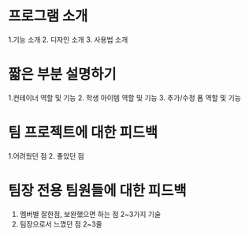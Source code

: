 # 프로그램 소개

1.기능 소개 2. 디자인 소개 3. 사용법 소개

# 짧은 부분 설명하기

1.컨테이너 역할 및 기능 2. 학생 아이템 역할 및 기능 3. 추가/수정 폼 역할 및 기능

# 팀 프로젝트에 대한 피드백

1.어려웠던 점 2. 좋았던 점

# 팀장 전용 팀원들에 대한 피드백

1. 멤버별 잘한점, 보완했으면 하는 점 2~3가지 기술
2. 팀장으로서 느꼈던 점 2~3줄

